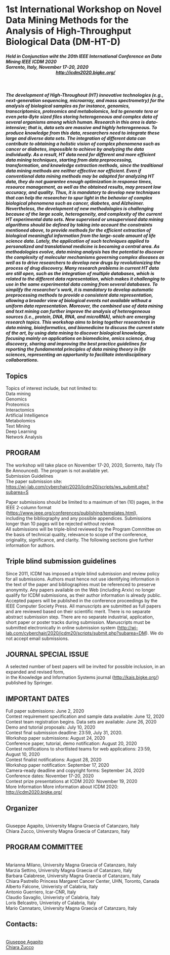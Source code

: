  <body>
 <h1>1st International Workshop on Novel Data Mining Methods for the Analysis of High-Throughput Biological Data (DM-HT-D)</h1>

<h5>Held in Conjunction wiht the 20th IEEE International Conference on Data Mining  IEEE ICDM 2020 <br> Sorrento, Italy, November 17-20, 2020 <br> 
<center> <a href="http://icdm2020.bigke.org/">http://icdm2020.bigke.org/</a> </center> <h5> <br>
<p>The development of High-Throughout (HT) innovative technologies (e.g., next-generation sequencing, microarray, and mass spectrometry)
for the analysis of biological samples as for instance, genomics, transcriptomics, proteomics and metabolomics, led to generate tera or 
even peta-Byte sized files storing heterogeneous and complex data of several organisms among which human. 
Research in this area is data-intensive; that is, data sets are massive and highly heterogeneous.
To produce knowledge from this data, researchers need to integrate these large and diverse data sets. The integration of different data 
can contribute to obtaining a holistic vision of complex phenomena such as cancer or diabetes, impossible to achieve by analyzing the data 
individually. 
As a result, HT data need for different and more efficient data mining techniques, starting from data preprocessing, transformation, and 
knowledge extraction methods, since the traditional data mining methods are neither effective nor efficient. Even if conventional data 
mining methods may be adapted for analyzing HT data, they do not guarantee enough optimization in response times, resource management, 
as well as the obtained results, may present low accuracy, and quality. Thus, it is mandatory to develop new techniques that can help 
the researcher to spur light in the behavior of complex biological phenomena such as cancer, diabetes, and Alzheimer.
Nevertheless, the development of new methodologies is challenging because of the large scale, heterogeneity, and complexity of the current 
HT experimental data sets. 
New supervised or unsupervised data mining algorithms should be defined by taking into account the constraints mentioned above, 
to provide methods for the efficient extraction of biological meaningful information from the large-scale amount of life science data. 
Lately, the application of such techniques applied to personalized and translational medicine is becoming a central area. As methodologies
evolve, data mining analysis has the potential to discover the complexity of molecular mechanisms governing complex diseases as well as 
to drive researchers to develop new drugs by revolutionizing the process of drug discovery.
Many research problems in current HT data are still open, such as the integration of multiple databases, which is related to the 
different data representation, which makes it challenging to use in the same experimental data coming from several databases. 
To simplify the researcher's work, it is mandatory to develop automatic preprocessing methods to provide a consistent data representation, 
allowing a broader view of biological events not available without a uniform data representation. Moreover, the combined use of data mining
and text mining can further improve the analysis of heterogeneous sources (i.e., protein, DNA, RNA, and microRNA), which are emerging 
research topics.
This workshop aims to bring together researchers in data mining, bioinformatics, and biomedicine to discuss the current state of the art, 
by using data mining to discover biological knowledge, focusing mainly on applications on biomedicine, omics science, drug discovery, 
sharing and improving the best practice guidelines for reporting the fundamental principles of data mining theory in life sciences, 
representing an opportunity to facilitate interdisciplinary collaborations.</p>

<h2>Topics</h2>
Topics of interest include, but not limited to:<br>
Data mining<br>
Genomics<br>
Proteomics<br>
Interactomics<br>
Artificial Intelligence<br>
Metabolomics<br>
Text Mining<br>
Deep Learning<br>
Network Analysis<br>

<h2>PROGRAM</h2>
The workshop will take place on November 17-20, 2020, Sorrento, Italy (To Be Announced). The program is not available yet.<br>
Submission Guidelines<br>
The paper submission site:<br>
<a href="https://wi-lab.com/cyberchair/2020/icdm20/scripts/ws_submit.php?subarea=S">https://wi-lab.com/cyberchair/2020/icdm20/scripts/ws_submit.php?subarea=S</a> <br>

Paper submissions should be limited to a maximum of ten (10) pages, in the IEEE 2-column format (<a href="https://www.ieee.org/conferences/publishing/templates.html">https://www.ieee.org/conferences/publishing/templates.html</a>),<br> 
including the bibliography and any possible appendices. Submissions longer than 10 pages will be rejected without review. <br> 
All submissions will be triple-blind reviewed by the Program Committee on the basis of technical quality, relevance to scope of the conference, 
originality, significance, and clarity. The following sections give further information for authors.<br>

   <h2>Triple blind submission guidelines</h2>
Since 2011, ICDM has imposed a triple blind submission and review policy for all submissions. Authors must hence not use 
identifying information in the text of the paper and bibliographies must be referenced to preserve anonymity. 
Any papers available on the Web (including Arxiv) no longer qualify for ICDM submissions, as their author information is already public.
Accepted papers will be published in the conference proceedings by the IEEE Computer Society Press. All manuscripts are submitted as full papers and are reviewed based on their scientific merit. There is no separate abstract submission step. There are no separate industrial, application, short paper or poster tracks during submission. Manuscripts must be submitted electronically in online submission system (<a href="http://wi-lab.com/cyberchair/2020/icdm20/scripts/submit.php?subarea=DM">http://wi-lab.com/cyberchair/2020/icdm20/scripts/submit.php?subarea=DM</a>). We do not accept email submissions.
   <h2>JOURNAL SPECIAL ISSUE</h2>
A selected number of best papers will be invited for possible inclusion, in an expanded and revised form, <br>
in the Knowledge and Information Systems journal (<a href="http://kais.bigke.org/">http://kais.bigke.org/</a>) published by Springer.<br>

   <h2>IMPORTANT DATES </h2>
Full paper submissions: June 2, 2020 <br>
Contest requirement specification and sample data available: June 12, 2020<br>
Contest team registration begins. Data sets are available: June 26, 2020<br>
Demo and tutorial proposals: July 10, 2020<br>
Contest final submission deadline: 23:59, July 31, 2020.<br>
Workshop paper submissions: August 24, 2020<br>
Conference paper, tutorial, demo notification: August 20, 2020<br>
Contest notifications to shortlisted teams for web applications: 23:59, August 10, 2020<br>
Contest finalist notifications: August 28, 2020<br>
Workshop paper notification: September 17, 2020<br>
Camera-ready deadline and copyright forms: September 24, 2020<br>
Conference dates: November 17-20, 2020<br>
Contest prize presentations at ICDM 2020: November 19, 2020<br>
More Information
More information about ICDM 2020: <a href="http://icdm2020.bigke.org/">http://icdm2020.bigke.org/</a><br>

   <h2>Organizer</h2><br>
Giuseppe Agapito, University Magna Graecia of Catanzaro, Italy<br>
Chiara Zucco, University Magna Graecia of Catanzaro, Italy<br>

   <h2>PROGRAM COMMITTEE</h2><br>
Marianna Milano, University Magna Graecia of Catanzaro, Italy<br>
Marzia Settino, University Magna Graecia of Catanzaro, Italy<br>
Barbara Calabrese, University Magna Graecia of Catanzaro, Italy<br>
Chiara Pastrello Princess Margaret Cancer Center, UHN, Toronto, Canada<br>
Alberto Falcone, Univeristy of Calabria, Italy<br>
Antonio Guerriero, Icar-CNR, Italy<br>
Claudio Savaglio, Univeristy of Calabria, Italy<br>
Loris Belcastro, Univeristy of Calabria, Italy<br>
Mario Cannataro, University Magna Graecia of Catanzaro, Italy<br>

<h2>Contacts:</h2><br>
<a href="mailto:agapito@unicz.it">Giuseppe Agapito</a><br>
<a href="mailto:chiara.zucco@gmail.com">Chiara Zucco</a><br>

